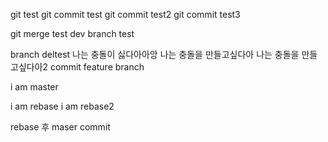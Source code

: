 git test
git commit test
git commit test2
git commit test3

git merge test
dev branch test

branch deltest
나는 충돌이 싫다아아앙
나는 충돌을 만들고싶다아
나는 충돌을 만들고싶다아2
commit feature branch

i am master

i am rebase
i am rebase2

rebase 후 maser commit
